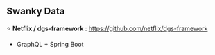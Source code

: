 ## Swanky Data

:star:  **Netflix / dgs-framework** : https://github.com/netflix/dgs-framework

- GraphQL + Spring Boot
